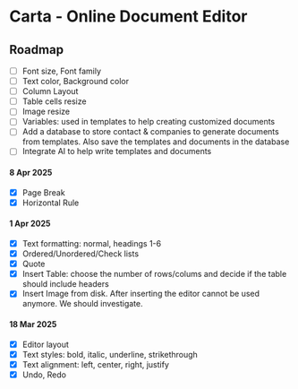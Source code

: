 # Carta - Online Document Editor

## Roadmap
- [ ] Font size, Font family
- [ ] Text color, Background color
- [ ] Column Layout
- [ ] Table cells resize
- [ ] Image resize
- [ ] Variables: used in templates to help creating customized documents
- [ ] Add a database to store contact & companies to generate documents from templates. Also save the templates and documents in the database
- [ ] Integrate AI to help write templates and documents

#### 8 Apr 2025
- [x] Page Break
- [x] Horizontal Rule

#### 1 Apr 2025
- [x] Text formatting: normal, headings 1-6
- [x] Ordered/Unordered/Check lists
- [x] Quote
- [x] Insert Table: choose the number of rows/colums and decide if the table should include headers
- [x] Insert Image from disk. After inserting the editor cannot be used anymore. We should investigate.

#### 18 Mar 2025
- [x] Editor layout
- [x] Text styles: bold, italic, underline, strikethrough
- [x] Text alignment: left, center, right, justify
- [x] Undo, Redo

